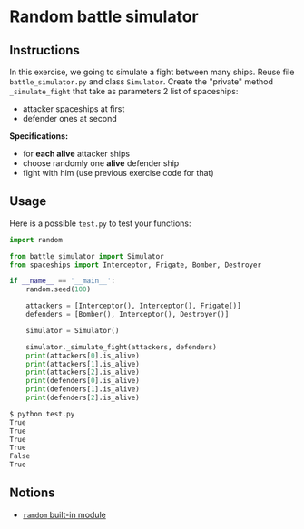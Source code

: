 # Random battle simulator

## Instructions

In this exercise, we going to simulate a fight between many ships. Reuse file `battle_simulator.py` and class `Simulator`. Create the "private" method `_simulate_fight` that take as parameters 2 list of spaceships:

* attacker spaceships at first
* defender ones at second

**Specifications:**

* for **each alive** attacker ships
* choose randomly one **alive** defender ship
* fight with him (use previous exercise code for that)


## Usage

Here is a possible `test.py` to test your functions:

```python
import random

from battle_simulator import Simulator
from spaceships import Interceptor, Frigate, Bomber, Destroyer

if __name__ == '__main__':
    random.seed(100)

    attackers = [Interceptor(), Interceptor(), Frigate()]
    defenders = [Bomber(), Interceptor(), Destroyer()]

    simulator = Simulator()

    simulator._simulate_fight(attackers, defenders)
    print(attackers[0].is_alive)
    print(attackers[1].is_alive)
    print(attackers[2].is_alive)
    print(defenders[0].is_alive)
    print(defenders[1].is_alive)
    print(defenders[2].is_alive)
```

```bash
$ python test.py
True
True
True
True
False
True
```


## Notions

* [`ramdom` built-in module](https://docs.python.org/3/library/random.html#functions-for-sequences)
